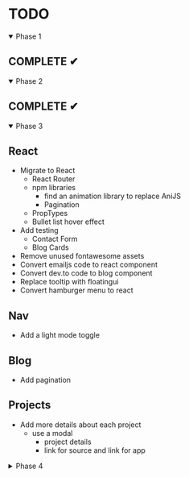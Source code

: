 # TODO

<details open>

  <summary>Phase 1</summary>

## COMPLETE ✔︎

</details>

<details open>

  <summary>Phase 2</summary>

## COMPLETE ✔︎

</details>

<details open>

  <summary>Phase 3</summary>

## React

- Migrate to React
  - React Router
  - npm libraries
    - find an animation library to replace AniJS
    - Pagination
  - PropTypes
  - Bullet list hover effect
- Add testing
  - Contact Form
  - Blog Cards
- Remove unused fontawesome assets
- Convert emailjs code to react component
- Convert dev.to code to blog component
- Replace tooltip with floatingui
- Convert hamburger menu to react

## Nav

- Add a light mode toggle

## Blog

- Add pagination

## Projects

- Add more details about each project
  - use a modal
    - project details
    - link for source and link for app

</details>

<details>

  <summary>Phase 4</summary>

## Gatsby

- Port to Gatsby
- Create a backend with [Netlify Functions](https://www.joshwcomeau.com/gatsby/using-netlify-functions-with-gatsby)?

## Plugins

- Cloudinary
- Google Analytics
- gatsby-plugin-image
- gatsby-plugin-sitemap

</details>
